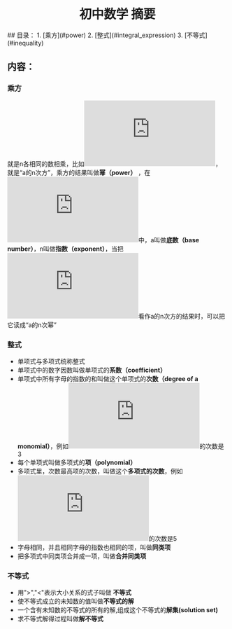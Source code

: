 <h1 align = "center">初中数学 摘要</h1>
## 目录：
1. [乘方](#power)
2. [整式](#integral_expression)
3. [不等式](#inequality)

## 内容：


<h3 id="power">乘方</h3>

就是n各相同的数相乘，比如![a^n](http://latex.codecogs.com/gif.latex?a%5En)，就是“a的n次方”，乘方的结果叫做**幂（power）** ，在![a^n](http://latex.codecogs.com/gif.latex?a%5En)中，a叫做**底数（base number）**，n叫做**指数（exponent）**，当把![a^n](http://latex.codecogs.com/gif.latex?a%5En)看作a的n次方的结果时，可以把它读成“a的n次幂”

<h3 id="integral_expression">整式</h3>

- 单项式与多项式统称整式
- 单项式中的数字因数叫做单项式的**系数（coefficient）**
- 单项式中所有字母的指数的和叫做这个单项式的**次数（degree of a monomial）**，例如![2a^3](http://latex.codecogs.com/gif.latex?2a%5E3)的次数是3
- 每个单项式叫做多项式的**项（polynomial）**
- 多项式里，次数最高项的次数，叫做这个**多项式的次数**，例如![2a^3b^2+3b](http://latex.codecogs.com/gif.latex?2a%5E3b%5E2+3b)的次数是5
- 字母相同，并且相同字母的指数也相同的项，叫做**同类项**
- 把多项式中同类项合并成一项，叫做**合并同类项**

<h3 id="inequality">不等式</h3>

- 用">","<"表示大小关系的式子叫做 **不等式**
- 使不等式成立的未知数的值叫做**不等式的解**
- 一个含有未知数的不等式的所有的解,组成这个不等式的**解集(solution set)**
- 求不等式解得过程叫做**解不等式**